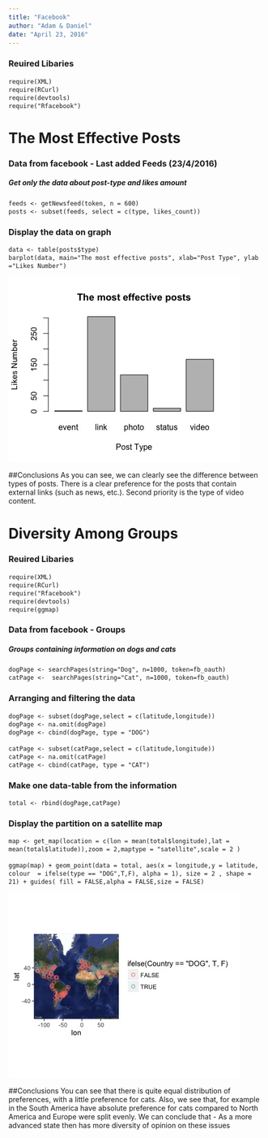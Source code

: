 ```yaml
---
title: "Facebook"
author: "Adam & Daniel"
date: "April 23, 2016"
---
```



### Reuired Libaries

```{ echo=FALSE}
require(XML)
require(RCurl)
require(devtools)
require("Rfacebook")
```
# The Most Effective Posts
### Data from facebook - Last added Feeds (23/4/2016)
##### Get only the data about post-type and likes amount

```{ echo=FALSE}
feeds <- getNewsfeed(token, n = 600)
posts <- subset(feeds, select = c(type, likes_count))
```

### Display the data on graph
```{echo=FALSE}
data <- table(posts$type)
barplot(data, main="The most effective posts", xlab="Post Type", ylab ="Likes Number")
```

![](likes.jpeg) 

##Conclusions
As you can see, we can clearly see the difference between types of posts. 
There is a clear preference for the posts that contain external links (such as news, etc.). 
Second priority is the type of video content.


# Diversity Among Groups

### Reuired Libaries

```{ echo=FALSE}
require(XML)
require(RCurl)
require("Rfacebook")
require(devtools)
require(ggmap)
```
### Data from facebook - Groups
##### Groups containing information on dogs and cats

```{ echo=FALSE}
dogPage <- searchPages(string="Dog", n=1000, token=fb_oauth)
catPage <-  searchPages(string="Cat", n=1000, token=fb_oauth)
```

### Arranging and filtering the data

```{ echo=FALSE}
dogPage <- subset(dogPage,select = c(latitude,longitude))
dogPage <- na.omit(dogPage)
dogPage <- cbind(dogPage, type = "DOG")

catPage <- subset(catPage,select = c(latitude,longitude))
catPage <- na.omit(catPage)
catPage <- cbind(catPage, type = "CAT")
```

### Make one data-table from the information

```{ echo=FALSE}
total <- rbind(dogPage,catPage)
```

### Display the partition on a satellite map

```{ echo=FALSE}
map <- get_map(location = c(lon = mean(total$longitude),lat = mean(total$latitude)),zoom = 2,maptype = "satellite",scale = 2 )

ggmap(map) + geom_point(data = total, aes(x = longitude,y = latitude, colour  = ifelse(type == "DOG",T,F), alpha = 1), size = 2 , shape = 21) + guides( fill = FALSE,alpha = FALSE,size = FALSE)
```
![](sat.jpeg) 

##Conclusions
You can see that there is quite equal distribution of preferences, with a little preference for cats.
Also, we see that, for example in the South America have absolute preference for cats compared to North America and Europe were split evenly. We can conclude that - As a more advanced state then has more diversity of opinion on these issues
